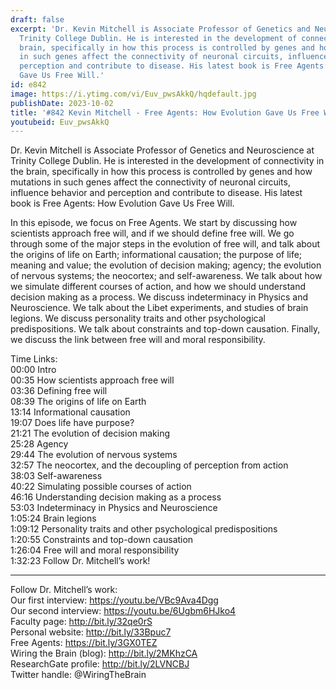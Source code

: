 ```yaml
---
draft: false
excerpt: 'Dr. Kevin Mitchell is Associate Professor of Genetics and Neuroscience at
  Trinity College Dublin. He is interested in the development of connectivity in the
  brain, specifically in how this process is controlled by genes and how mutations
  in such genes affect the connectivity of neuronal circuits, influence behavior and
  perception and contribute to disease. His latest book is Free Agents: How Evolution
  Gave Us Free Will.'
id: e842
image: https://i.ytimg.com/vi/Euv_pwsAkkQ/hqdefault.jpg
publishDate: 2023-10-02
title: '#842 Kevin Mitchell - Free Agents: How Evolution Gave Us Free Will'
youtubeid: Euv_pwsAkkQ
---
```

Dr. Kevin Mitchell is Associate Professor of Genetics and Neuroscience at Trinity College Dublin. He is interested in the development of connectivity in the brain, specifically in how this process is controlled by genes and how mutations in such genes affect the connectivity of neuronal circuits, influence behavior and perception and contribute to disease. His latest book is Free Agents: How Evolution Gave Us Free Will.

In this episode, we focus on Free Agents. We start by discussing how scientists approach free will, and if we should define free will. We go through some of the major steps in the evolution of free will, and talk about the origins of life on Earth; informational causation; the purpose of life; meaning and value; the evolution of decision making; agency; the evolution of nervous systems; the neocortex; and self-awareness. We talk about how we simulate different courses of action, and how we should understand decision making as a process. We discuss indeterminacy in Physics and Neuroscience. We talk about the Libet experiments, and studies of brain legions. We discuss personality traits and other psychological predispositions. We talk about constraints and top-down causation. Finally, we discuss the link between free will and moral responsibility.

Time Links:  
00:00 Intro  
00:35  How scientists approach free will  
03:36  Defining free will  
08:39  The origins of life on Earth  
13:14  Informational causation  
19:07  Does life have purpose?  
21:21  The evolution of decision making  
25:28  Agency  
29:44  The evolution of nervous systems  
32:57  The neocortex, and the decoupling of perception from action  
38:03  Self-awareness  
40:22  Simulating possible courses of action  
46:16  Understanding decision making as a process  
53:03  Indeterminacy in Physics and Neuroscience  
1:05:24  Brain legions  
1:09:12  Personality traits and other psychological predispositions  
1:20:55  Constraints and top-down causation  
1:26:04  Free will and moral responsibility  
1:32:23  Follow Dr. Mitchell’s work!

---

Follow Dr. Mitchell’s work:  
Our first interview: https://youtu.be/VBc9Ava4Dgg  
Our second interview: https://youtu.be/6Ugbm6HJko4  
Faculty page: http://bit.ly/32qe0rS  
Personal website: http://bit.ly/33Bpuc7  
Free Agents: https://bit.ly/3GX0TEZ  
Wiring the Brain (blog): http://bit.ly/2MKhzCA  
ResearchGate profile: http://bit.ly/2LVNCBJ  
Twitter handle: @WiringTheBrain
